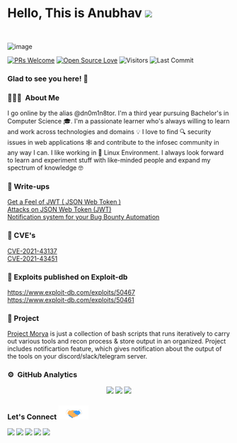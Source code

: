# Hello, This is Anubhav <img src="https://raw.githubusercontent.com/syedareehaquasar/syedareehaquasar/master/gifs/Hi.gif" width="30px"></h2>
<br />


![image](https://user-images.githubusercontent.com/65735854/134823562-0fc98c3a-3ded-48a4-92c7-df347e93648a.png)

[![PRs Welcome](https://img.shields.io/badge/PRs-welcome-brightgreen.svg?style=flat&logo=github)](https://github.com/anubhavsinghhacker)
[![Open Source Love](https://badges.frapsoft.com/os/v1/open-source.svg?v=103)](https://github.com/anubhavsinghhacker)
<img alt="Visitors" src="https://komarev.com/ghpvc/?username=anubhavsinghhacker&style=flat&labelColor=black&logo=github&label=PROFILE+VIEWS&color=29bf12">
<img alt="Last Commit" src="https://img.shields.io/github/last-commit/anubhavsinghhacker/anubhavsinghhacker?logo=markdown&label=LAST+UPDATE&color=29bf12&style=flat">


### Glad to see you here! 🤩 &nbsp;

### 👨🏻‍💻 &nbsp;About Me

I go online by the alias @dn0m1n8tor. I'm a third year pursuing Bachelor's in Computer Science :mortar_board:. I'm a passionate learner who's always willing to learn and work across technologies and domains :bulb:  I love to find :mag: security issues in web applications 🕸️ and contribute to the infosec community in any way I can. I like working in 🐧️ Linux Environment. I always look forward to learn and experiment stuff with like-minded people and expand my spectrum of knowledge 🤓

### :closed_book: Write-ups

[Get a Feel of JWT ( JSON Web Token )](https://anubhav-singh.medium.com/get-a-feel-of-jwt-json-web-token-8ee9c16ce5ce)<br>
[Attacks on JSON Web Token (JWT)](https://anubhav-singh.medium.com/attacks-on-json-web-token-jwt-278a49a1ad2e)<br>
[Notification system for your Bug Bounty Automation](https://anubhav-singh.medium.com/notification-system-for-your-bug-bounty-automation-7b13af1b7372)

### :mag_right: CVE's

 [CVE-2021-43137](https://cve.mitre.org/cgi-bin/cvename.cgi?name=CVE-2021-43137) <br>
 [CVE-2021-43451](https://cve.mitre.org/cgi-bin/cvename.cgi?name=2021-43451)
 
### :syringe: Exploits published on Exploit-db

https://www.exploit-db.com/exploits/50467 <br>
https://www.exploit-db.com/exploits/50461

### :microscope: Project

[Project Morya](https://github.com/dn0m1n8tor/project-morya) is just a collection of bash scripts that runs iteratively to carry out various tools and recon process & store output in an organized. Project includes notificartion feature, which gives notification about the output of the tools on your discord/slack/telegram server.

### ⚙️ &nbsp;GitHub Analytics

<!-- ![](https://github-readme-stats.vercel.app/api?username=dn0m1n8tor&show_icons=true&bg_color=45,fc00ff,00dbde&title_color=fff&text_color=fff)
 -->
 
 <p align = "center">
  <img src = "https://github-readme-stats.vercel.app/api?username=dn0m1n8tor&show_icons=true&theme=dark" width = 400 />
  <img src = "https://github-readme-streak-stats.herokuapp.com/?user=dn0m1n8tor&theme=dark&hide_border=true" width = 400 />
  <img src="https://github-readme-stats.vercel.app/api/top-langs/?username=dn0m1n8tor&theme=dark&hide_border=true" />
</p>

<h3 align="left">Let's Connect <img src="https://raw.githubusercontent.com/anubhavsinghhacker/anubhavsinghhacker/main/images/handshake.gif" height="32px"></h3>
<p align="center">
  
<a href="https://twitter.com/AnubhavSingh_"><img src="https://img.shields.io/badge/-@Anubhav Singh-1877F2?style=flat&logo=twitter&logoColor=white"/></a>
<a href="https://linkedin.com/in/anubhav14"><img src="https://img.shields.io/badge/-Anubhav%20Singh-0077B5?style=flat&logo=Linkedin&logoColor=white"/></a>
<a href="mailto:anubhav.infosec@gmail.com"><img src="https://img.shields.io/badge/-anubhav.infosec@gmail.com-D14836?style=flat&logo=Gmail&logoColor=white"/></a>
<a href="https://instagram.com/happy_a314"><img src="https://img.shields.io/badge/-@happy_a314-E4405F?style=flat&logo=Instagram&logoColor=white"/></a>
<a href="https://anubhav-singh.medium.com"><img src="https://img.shields.io/badge/-@anubhav.singh-1877F2?style=flat&logo=medium&logoColor=white"/></a>
  
 </p>
